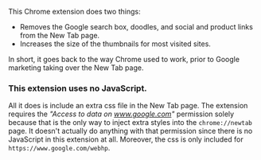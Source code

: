 This Chrome extension does two things:

 * Removes the Google search box, doodles, and social and product links from the New Tab page.
 * Increases the size of the thumbnails for most visited sites.
 
In short, it goes back to the way Chrome used to work, prior to Google marketing taking over the New Tab page.

### This extension uses no JavaScript.

All it does is include an extra css file in the New Tab page. The extension requires the _"Access to data on www.google.com"_ permission solely because that is the only way to inject extra styles into the `chrome://newtab` page. It doesn't actually do anything with that permission since there is no JavaScript in this extension at all. Moreover, the css is only included for `https://www.google.com/webhp`.
